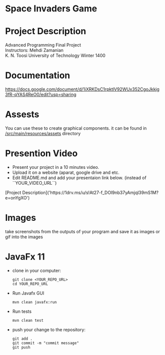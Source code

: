 # Space Invaders Game

# Project Description
<p> Advanced Programming Final Project <br>
    Instructors: Mehdi Zamanian <br>
    K. N. Toosi University of Technology Winter 1400 <br>
</p> 

# Documentation
https://docs.google.com/document/d/1iXRKDsC1rpktlV92WUx352CgoJkkjg3fR-qYAS4ReO0/edit?usp=sharing

# Assests
You can use these to create graphical components. 
it can be found in [/src/main/resources/assets](https://git.ce.kntu.ac.ir/ap-4001/projects/p3-space-invaders/-/tree/master/src/main/resources/assets) directory

# Presention Video
<ul>
    <li> Present your project in a 10 minutes video. </li>
    <li> Upload it on a website (aparat, google drive and etc.</li>
    <li> Edit README.md and add your presentaion link below. (instead of ``YOUR_VIDEO_URL``)</li>
</ul>
[Project Description]('https://1drv.ms/u/s!At27-f_DOl9nb37yAmjql39mS1M?e=onYgXO')

# Images
take screenshots from the outputs of your program and save it as images or gif into the images


# JavaFx 11
<ul>
<li>
clone in your computer: 

```
git clone <YOUR_REPO_URL>
cd YOUR_REPO_URL
```

</li>
<li>
    <p>Run Javafx GUI</p>
    
```
mvn clean javafx:run
```

</li>

<li>
    <p>Run tests</p>
    
```
mvn clean test
```
</li>

<li>
<p> push your change to the repository: </p>
 
```
git add .
git commit -m "commit message"
git push
```
</li>
</ul>
